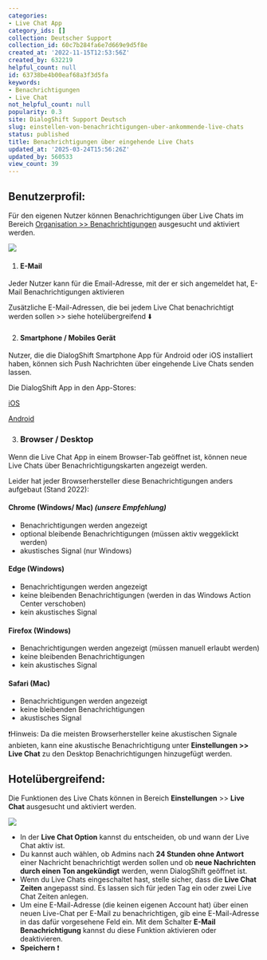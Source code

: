 ```yaml
---
categories:
- Live Chat App
category_ids: []
collection: Deutscher Support
collection_id: 60c7b284fa6e7d669e9d5f8e
created_at: '2022-11-15T12:53:56Z'
created_by: 632219
helpful_count: null
id: 63738be4b00eaf68a3f3d5fa
keywords:
- Benachrichtigungen
- Live Chat
not_helpful_count: null
popularity: 0.3
site: DialogShift Support Deutsch
slug: einstellen-von-benachrichtigungen-uber-ankommende-live-chats
status: published
title: Benachrichtigungen über eingehende Live Chats
updated_at: '2025-03-24T15:56:26Z'
updated_by: 560533
view_count: 39
---
```


## Benutzerprofil:

Für den eigenen Nutzer können Benachrichtigungen über Live Chats im Bereich [Organisation >> Benachrichtigungen](<https://app.dialogshift.com/notifications>) ausgesucht und aktiviert werden.

![](https://s3.amazonaws.com/helpscout.net/docs/assets/60c74eabb899954cddd470ce/images/67bec6bda9bab6052abc2d6f/file-avsKK7Bw0V.png)

  1. #### E-Mail

Jeder Nutzer kann für die Email-Adresse, mit der er sich angemeldet hat, E-Mail Benachrichtigungen aktivieren

Zusätzliche E-Mail-Adressen, die bei jedem Live Chat benachrichtigt werden sollen >> siehe hotelübergreifend ⬇️

  2. ####  **Smartphone / Mobiles Gerät**

Nutzer, die die DialogShift Smartphone App für Android oder iOS installiert haben, können sich Push Nachrichten über eingehende Live Chats senden lassen.

Die DialogShift App in den App-Stores:

[iOS](<https://apps.apple.com/us/app/dialogshift-live-chat/id1493962432#?platform=iphone>)

[Android](<https://play.google.com/store/apps/details?id=com.dialogshift.live_chat>)

  3. ###  **Browser / Desktop**




Wenn die Live Chat App in einem Browser-Tab geöffnet ist, können neue Live Chats über Benachrichtigungskarten angezeigt werden.

Leider hat jeder Browserhersteller diese Benachrichtigungen anders aufgebaut (Stand 2022):

#### Chrome (Windows/ Mac) _(unsere Empfehlung)_

  * Benachrichtigungen werden angezeigt
  * optional bleibende Benachrichtigungen (müssen aktiv weggeklickt werden)
  * akustisches Signal (nur Windows)



#### Edge (Windows)

  * Benachrichtigungen werden angezeigt
  * keine bleibenden Benachrichtigungen (werden in das Windows Action Center verschoben)
  * kein akustisches Signal



#### Firefox (Windows)

  * Benachrichtigungen werden angezeigt (müssen manuell erlaubt werden)
  * keine bleibenden Benachrichtigungen
  * kein akustisches Signal



#### Safari (Mac)

  * Benachrichtigungen werden angezeigt
  * keine bleibenden Benachrichtigungen
  * akustisches Signal



❗️Hinweis: Da die meisten Browserhersteller keine akustischen Signale anbieten, kann eine akustische Benachrichtigung unter **Einstellungen >> Live Chat** zu den Desktop Benachrichtigungen hinzugefügt werden.

## Hotelübergreifend: 

Die Funktionen des Live Chats können in Bereich **Einstellungen** >> **Live Chat** ausgesucht und aktiviert werden.

![](https://s3.amazonaws.com/helpscout.net/docs/assets/60c74eabb899954cddd470ce/images/67b5c726ec9e887910859bb6/file-JbfyESiTJV.png)

  * In der **Live Chat Option** kannst du entscheiden, ob und wann der Live Chat aktiv ist. 
  * Du kannst auch wählen, ob Admins nach **24 Stunden ohne Antwort** einer Nachricht benachrichtigt werden sollen und ob **neue Nachrichten durch einen Ton angekündigt** werden, wenn DialogShift geöffnet ist. 
  * Wenn du Live Chats eingeschaltet hast, stelle sicher, dass die **Live Chat Zeiten** angepasst sind. Es lassen sich für jeden Tag ein oder zwei Live Chat Zeiten anlegen.
  * Um eine E-Mail-Adresse (die keinen eigenen Account hat) über einen neuen Live-Chat per E-Mail zu benachrichtigen, gib eine E-Mail-Adresse in das dafür vorgesehene Feld ein. Mit dem Schalter **E-Mail Benachrichtigung** kannst du diese Funktion aktivieren oder deaktivieren. 
  * **Speichern** ❗️